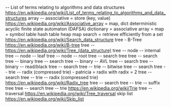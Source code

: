 -- List of terms relating to algorithms and data structures https://en.wikipedia.org/wiki/List_of_terms_relating_to_algorithms_and_data_structures
array -- associative = store (key, value) https://en.wikipedia.org/wiki/Associative_array = map, dict
deterministic acyclic finite state automaton (DAFSA)
dictionary = associative array = map = symbol table
hash table
heap
map
search = retrieve efficiently from a set https://en.wikipedia.org/wiki/Search_data_structure
tree - B-Tree https://en.wikipedia.org/wiki/B-tree
tree -- https://en.wikipedia.org/wiki/Tree_(data_structure)
tree -- node -- internal
tree -- node -- leaf
tree -- node -- root
tree -- search tree
tree -- search tree -- binary
tree -- search tree -- binary -- AVL
tree -- search tree -- binary -- read/black
tree -- search tree -- trie -- bitwise
tree -- search tree -- trie -- radix (compressed trie) - patricia = radix with radix = 2
tree -- search tree -- trie -- radix (compressed trie) https://en.wikipedia.org/wiki/Radix_tree
tree -- search tree -- trie -- suffix tree
tree -- search tree -- trie https://en.wikipedia.org/wiki/Trie
tree -- traversal https://en.wikipedia.org/wiki/Tree_traversal
skip list https://en.wikipedia.org/wiki/Skip_list
